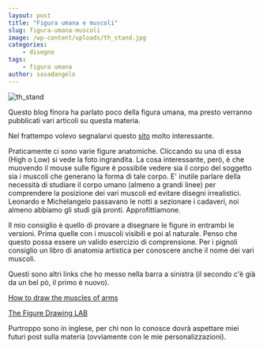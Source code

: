```yaml
---
layout: post
title: "Figura umana e muscoli"
slug: figura-umana-muscoli
image: /wp-content/uploads/th_stand.jpg
categories:
    - disegno
tags:
    - figura umana
author: sasadangelo
---
```


![th_stand](https://www.disegnoepittura.it/wp-content/uploads/th_stand.jpg "th_stand")

Questo blog finora ha parlato poco della figura umana, ma presto verranno pubblicati vari articoli su questa materia.

Nel frattempo volevo segnalarvi questo [sito](http://www.reybustos.com/03ra/ra.html) molto interessante.

Praticamente ci sono varie figure anatomiche. Cliccando su una di essa (High o Low) si vede la foto ingrandita. La cosa interessante, però, è che muovendo il mouse sulle figure è possibile vedere sia il corpo del soggetto sia i muscoli che generano la forma di tale corpo. E' inutile parlare della necessità di studiare il corpo umano (almeno a grandi linee) per comprendere la posizione dei vari muscoli ed evitare disegni irrealistici. Leonardo e Michelangelo passavano le notti a sezionare i cadaveri, noi almeno abbiamo gli studi già pronti. Approfittiamone.

Il mio consiglio è quello di provare a disegnare le figure in entrambi le versioni. Prima quelle con i muscoli visibili e poi al naturale. Penso che questo possa essere un valido esercizio di comprensione. Per i pignoli consiglio un libro di anatomia artistica per conoscere anche il nome dei vari muscoli.

Questi sono altri links che ho messo nella barra a sinistra (il secondo c'è già da un bel pò, il primo è nuovo).

[How to draw the muscles of arms](https://www.youtube.com/watch?v=HRDWqLamjsI)

[The Figure Drawing LAB](http://drawinglab.evansville.edu/)

Purtroppo sono in inglese, per chi non lo conosce dovrà aspettare miei futuri post sulla materia (ovviamente con le mie personalizzazioni).

